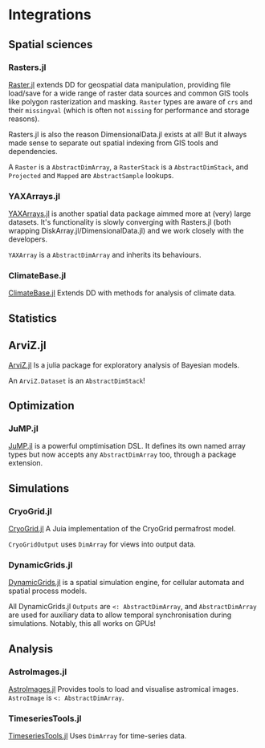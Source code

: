 # Integrations

## Spatial sciences

### Rasters.jl

[Raster.jl](https://rafaqz.github.io/Rasters.jl/stable) extends DD
for geospatial data manipulation, providing file load/save for
a wide range of raster data sources and common GIS tools like
polygon rasterization and masking. `Raster` types are aware
of `crs` and their `missingval` (which is often not `missing`
for performance and storage reasons).

Rasters.jl is also the reason DimensionalData.jl exists at all! 
But it always made sense to separate out spatial indexing from
GIS tools and dependencies.

A `Raster` is a `AbstractDimArray`, a `RasterStack` is a `AbstractDimStack`,
and `Projected` and `Mapped` are `AbstractSample` lookups.

### YAXArrays.jl

[YAXArrays.jl](https://juliadatacubes.github.io/YAXArrays.jl/dev/) is another
spatial data package aimmed more at (very) large datasets. It's functionality
is slowly converging with Rasters.jl (both wrapping DiskArray.jl/DimensionalData.jl)
and we work closely with the developers.

`YAXArray` is a `AbstractDimArray` and inherits its behaviours.

### ClimateBase.jl

[ClimateBase.jl](https://juliaclimate.github.io/ClimateBase.jl/dev/)
Extends DD with methods for analysis of climate data.

## Statistics

## ArviZ.jl

[ArviZ.jl](https://arviz-devs.github.io/ArviZ.jl/dev/) 
Is a julia package for exploratory analysis of Bayesian models.

An `ArviZ.Dataset` is an `AbstractDimStack`!

## Optimization

### JuMP.jl

[JuMP.jl](https://jump.dev/) is a powerful omptimisation DSL. 
It defines its own named array types but now accepts any `AbstractDimArray` 
too, through a package extension.

## Simulations

### CryoGrid.jl

[CryoGrid.jl](https://juliahub.com/ui/Packages/General/CryoGrid)
A Juia implementation of the CryoGrid permafrost model.

`CryoGridOutput` uses `DimArray` for views into output data.

### DynamicGrids.jl

[DynamicGrids.jl](https://github.com/cesaraustralia/DynamicGrids.jl)
is a spatial simulation engine, for cellular automata and spatial process
models.

All DynamicGrids.jl `Outputs` are `<: AbstractDimArray`, and 
`AbstractDimArray` are used for auxiliary data to allow temporal 
synchronisation during simulations. Notably, this all works on GPUs!

## Analysis

### AstroImages.jl

[AstroImages.jl](http://juliaastro.org/dev/modules/AstroImages)
Provides tools to load and visualise astromical images.
`AstroImage` is `<: AbstractDimArray`.

### TimeseriesTools.jl

[TimeseriesTools.jl](https://juliahub.com/ui/Packages/General/TimeseriesTools)
Uses `DimArray` for time-series data.

